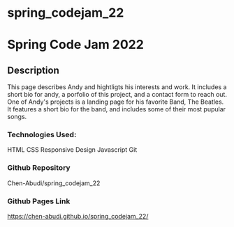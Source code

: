 # spring_codejam_22

# Spring Code Jam 2022

## Description

This page describes Andy and hightligts his interests and work. It includes a short bio for andy, a porfolio of this project, and a contact form to reach out. One of Andy's projects is a landing page for his favorite Band, The Beatles. It features a short bio for the band, and includes some of their most pupular songs.

### Technologies Used:

HTML
CSS
Responsive Design
Javascript
Git

### Github Repository

Chen-Abudi/spring_codejam_22

### Github Pages Link

https://chen-abudi.github.io/spring_codejam_22/
